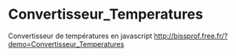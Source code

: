 # Convertisseur_Temperatures
Convertisseur de températures en javascript
http://bissprof.free.fr/?demo=Convertisseur_Temperatures
